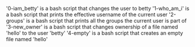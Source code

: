 '0-iam_betty' is a bash script that changes the user to betty
'1-who_am_i' is a bash script that prints the effective username of the current user
'2-groups' is a bash script that prints all the groups the current user is part of
'3-new_owner' is a bash script that changes ownership of a file named 'hello' to the user 'betty'
'4-empty' is a bash script that creates an empty file named 'hello'

